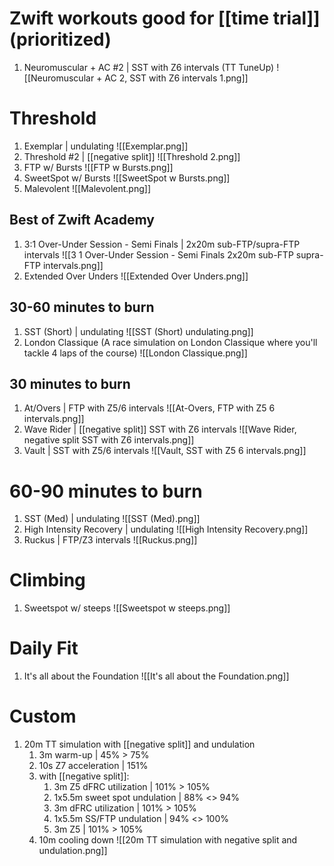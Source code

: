 # Zwift workouts good for [[time trial]] (prioritized)
1. Neuromuscular + AC #2 | SST with Z6 intervals (TT TuneUp)
   ![[Neuromuscular + AC 2, SST with Z6 intervals 1.png]]
# Threshold
1. Exemplar | undulating
   ![[Exemplar.png]]
2. Threshold #2 | [[negative split]]
   ![[Threshold 2.png]]
3. FTP w/ Bursts
   ![[FTP w Bursts.png]]
4. SweetSpot w/ Bursts
   ![[SweetSpot w Bursts.png]]
5. Malevolent
   ![[Malevolent.png]]

## Best of Zwift Academy
1. 3:1 Over-Under Session - Semi Finals | 2x20m sub-FTP/supra-FTP intervals
   ![[3 1 Over-Under Session - Semi Finals  2x20m sub-FTP supra-FTP intervals.png]]
2. Extended Over Unders
   ![[Extended Over Unders.png]]
## 30-60 minutes to burn
1. SST (Short) | undulating
   ![[SST (Short)  undulating.png]]
2. London Classique (A race simulation on London Classique where you'll tackle 4 laps of the course)
   ![[London Classique.png]]

## 30 minutes to burn
1. At/Overs | FTP with Z5/6 intervals
   ![[At-Overs, FTP with Z5 6 intervals.png]]
2. Wave Rider | [[negative split]] SST with Z6 intervals
   ![[Wave Rider, negative split SST with Z6 intervals.png]]
3. Vault | SST with Z5/6 intervals
   ![[Vault, SST with Z5 6 intervals.png]]

# 60-90 minutes to burn
1. SST (Med) | undulating
   ![[SST (Med).png]]
2. High Intensity Recovery | undulating
   ![[High Intensity Recovery.png]]
3. Ruckus | FTP/Z3 intervals
   ![[Ruckus.png]]
# Climbing
1. Sweetspot w/ steeps
   ![[Sweetspot w steeps.png]]
# Daily Fit
1. It's all about the Foundation
   ![[It's all about the Foundation.png]]

# Custom
1. 20m TT simulation with [[negative split]] and undulation
	1. 3m warm-up | 45% > 75%
	2. 10s Z7 acceleration | 151%
	3. with [[negative split]]:
		1. 3m Z5 dFRC utilization | 101% > 105%
		2. 1x5.5m sweet spot undulation | 88% <> 94%
		3. 3m dFRC utilization | 101% > 105%
		4. 1x5.5m SS/FTP undulation | 94% <> 100%
		5. 3m Z5 | 101% > 105%
	4. 10m cooling down
	![[20m TT simulation with negative split and undulation.png]]